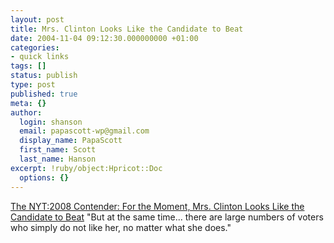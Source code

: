 ```yaml
---
layout: post
title: Mrs. Clinton Looks Like the Candidate to Beat
date: 2004-11-04 09:12:30.000000000 +01:00
categories:
- quick links
tags: []
status: publish
type: post
published: true
meta: {}
author:
  login: shanson
  email: papascott-wp@gmail.com
  display_name: PapaScott
  first_name: Scott
  last_name: Hanson
excerpt: !ruby/object:Hpricot::Doc
  options: {}
---
```

<p><a title="The New York Times > New York Region > 2008 Contender: For the Moment, Mrs. Clinton Looks Like the Candidate to Beat" href="http://www.nytimes.com/2004/11/04/nyregion/04hillary.html?ex=1370318400&en=8ff05c6562960005&ei=5007&partner=USERLAND">The NYT:2008 Contender: For the Moment, Mrs. Clinton Looks Like the Candidate to Beat</a> "But at the same time...  there are large numbers of voters who simply do not like her, no matter what she does."</p>
